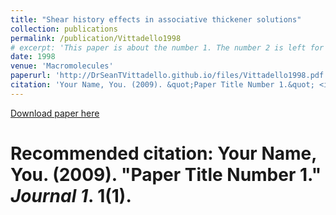 ```yaml
---
title: "Shear history effects in associative thickener solutions"
collection: publications
permalink: /publication/Vittadello1998
# excerpt: 'This paper is about the number 1. The number 2 is left for future work.'
date: 1998
venue: 'Macromolecules'
paperurl: 'http://DrSeanTVittadello.github.io/files/Vittadello1998.pdf'
citation: 'Your Name, You. (2009). &quot;Paper Title Number 1.&quot; <i>Journal 1</i>. 1(1).'
---
```

[Download paper here](http://DrSeanTVittadello.github.io/files/Vittadello1998.pdf)

# Recommended citation: Your Name, You. (2009). "Paper Title Number 1." <i>Journal 1</i>. 1(1).

